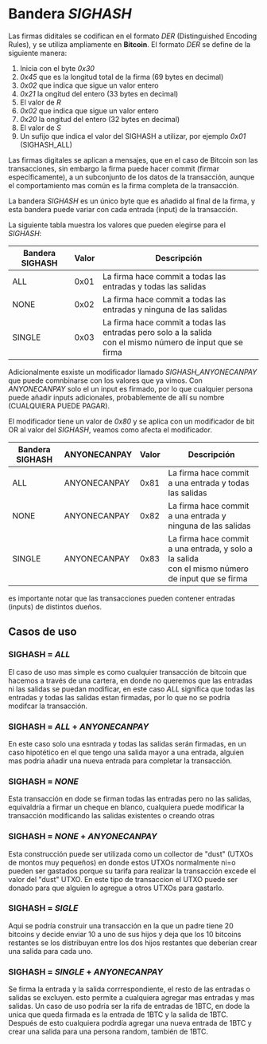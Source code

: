 # Bandera _SIGHASH_ 

Las firmas diditales se codifican en el formato _DER_ (Distinguished Encoding Rules), y se utiliza ampliamente en **Bitcoin**. El formato _DER_ se define de la siguiente manera:
1. Inicia con el byte _0x30_
2. _0x45_ que es la longitud total de la firma (69 bytes en decimal)
3. _0x02_ que indica que sigue un valor entero
4. _0x21_ la ongitud del entero (33 bytes en decimal)
5. El valor de _R_
6. _0x02_ que indica que sigue un valor entero
7. _0x20_ la ongitud del entero (32 bytes en decimal)
8. El valor de _S_
9. Un sufijo que indica el valor del SIGHASH a utilizar, por ejemplo _0x01_ (SIGHASH_ALL)

Las firmas digitales se aplican a mensajes, que en el caso de Bitcoin son las transacciones, sin embargo la firma puede hacer commit (firmar específicamente), a un subconjunto de los datos de la transacción, aunque el comportamiento mas común es la firma completa de la transacción.

La bandera _SIGHASH_ es un único byte que es añadido al final de la firma, y esta bandera puede variar con cada entrada (input) de la transacción.

La siguiente tabla muestra los valores que pueden elegirse para el _SIGHASH_:

| Bandera SIGHASH 	| Valor 	| Descripción                                                                                                  	|
|-----------------	|-------	|--------------------------------------------------------------------------------------------------------------	|
| ALL             	| 0x01  	| La firma hace commit a todas las entradas y todas las salidas                                                	|
| NONE            	| 0x02  	| La firma hace commit a todas las entradas y ninguna de las salidas                                           	|
| SINGLE          	| 0x03  	| La firma hace commit a todas las entradas pero solo a la salida<br>con el mismo número de input que se firma 	|

Adicionalmente esxiste un modificador llamado _SIGHASH_ANYONECANPAY_ que puede comnbinarse con los valores que ya vimos. Con _ANYONECANPAY_ solo el un input es firmado, por lo que cualquier persona puede añadir inputs adicionales, probablemente de allí su nombre (CUALQUIERA PUEDE PAGAR).

El modificador tiene un valor de _0x80_ y se aplica con un modificador de bit OR al valor del _SIGHASH_, veamos como afecta el modificador.

| Bandera SIGHASH 	| ANYONECANPAY 	| Valor 	| Descripción                                                                                         	|
|-----------------	|--------------	|-------	|-----------------------------------------------------------------------------------------------------	|
| ALL             	| ANYONECANPAY 	| 0x81  	| La firma hace commit a una entrada y todas las salidas                                              	|
| NONE            	| ANYONECANPAY 	| 0x82  	| La firma hace commit a una entrada y ninguna de las salidas                                         	|
| SINGLE          	| ANYONECANPAY 	| 0x83  	| La firma hace commit a una entrada, y solo a la salida<br>con el mismo número de input que se firma 	|

es importante notar que las transacciones pueden contener entradas (inputs) de distintos dueños. 

## Casos de uso

### SIGHASH = _ALL_

El caso de uso mas simple es como cualquier transacción de bitcoin que hacemos a través de una cartera, en donde no queremos que las entradas ni las salidas se puedan modificar, en este caso _ALL_ significa que todas las entradas y todas las salidas estan firmadas, por lo que no se podría modifcar la transacción.

### SIGHASH = _ALL_ + _ANYONECANPAY_
En este caso solo una esntrada y todas las salidas serán firmadas, en un caso hipotético en el que tengo una salida mayor a una entrada, alguien mas podria añadir una nueva entrada para completar la transacción.


### SIGHASH = _NONE_
Esta transacción en dode se firman todas las entradas pero no las salidas, equivaldría a firmar un cheque en blanco, cualquiera puede modificar la transacción modificando las salidas existentes o creando otras

### SIGHASH = _NONE_ + _ANYONECANPAY_
Esta construcción puede ser utilizada como un collector de "dust" (UTXOs de montos muy pequeños) en donde estos UTXOs normalmente ni=o pueden ser gastados porque su tarifa para realizar la transacción excede el valor del "dust" UTXO. En este tipo de transaccion el UTXO puede ser donado para que alguien lo agregue a otros UTXOs para gastarlo.

### SIGHASH = _SIGLE_
Aqui se podría construir una transacción en la que un padre tiene 20 bitcoins y decide enviar 10 a uno de sus hijos y deja que los 10 bitcoins restantes se los distribuyan entre los dos hijos restantes que deberían crear una salida para cada uno.

### SIGHASH = _SINGLE_ + _ANYONECANPAY_
Se firma la entrada y la salida corrrespondiente, el resto de las entradas o salidas se excluyen. esto permite a cualquiera agregar mas entradas y mas salidas. Un caso de uso podría ser la rifa de entradas de 1BTC, en dode la unica que queda firmada es la entrada de 1BTC y la salida de 1BTC. Después de esto cualquiera podrdía agregar una nueva entrada de 1BTC y crear una salida para una persona random, también de 1BTC.
